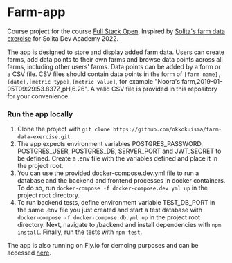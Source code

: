 # Farm-app
Course project for the course [Full Stack Open](https://fullstackopen.com/). Inspired by [Solita's farm data exercise](https://github.com/solita/dev-academy-2022-exercise) for Solita Dev Academy 2022.

The app is designed to store and display added farm data. Users can create farms, add data points to their own farms and browse data points across all farms, including other users' farms. Data points can be added by a form or a CSV file. CSV files should contain data points in the form of `[farm name],[date],[metric type],[metric value]`, for example "Noora's farm,2019-01-05T09:29:53.837Z,pH,6.26". A valid CSV file is provided in this repository for your convenience.

### Run the app locally
1. Clone the project with `git clone https://github.com/okkokuisma/farm-data-exercise.git`.
2. The app expects environment variables POSTGRES_PASSWORD, POSTGRES_USER, POSTGRES_DB, SERVER_PORT and JWT_SECRET to be defined. Create a .env file with the variables defined and place it in the project root.
3. You can use the provided docker-compose.dev.yml file to run a database and the backend and frontend processes in docker containers. To do so, run `docker-compose -f docker-compose.dev.yml up` in the project root directory.
4. To run backend tests, define environment variable TEST_DB_PORT in the same .env file you just created and start a test database with `docker-compose -f docker-compose.db.yml up` in the project root directory. Next, navigate to /backend and install dependencies with `npm install`. Finally, run the tests with `npm test`.

The app is also running on Fly.io for demoing purposes and can be accessed [here](https://farm-app.fly.dev/).
